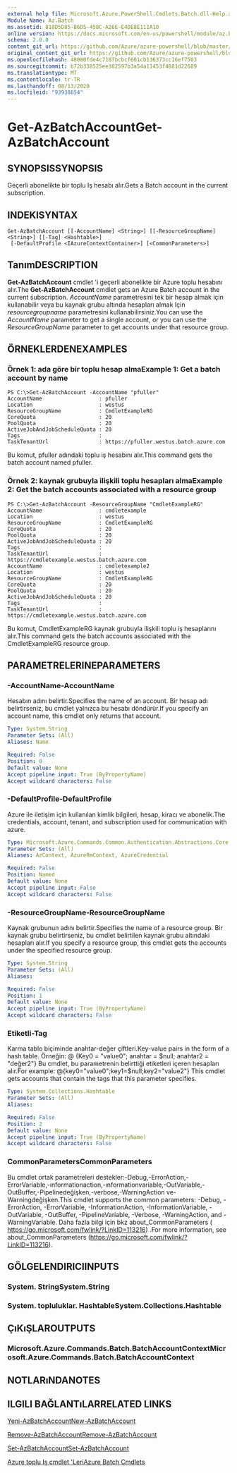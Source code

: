 ```yaml
---
external help file: Microsoft.Azure.PowerShell.Cmdlets.Batch.dll-Help.xml
Module Name: Az.Batch
ms.assetid: 818D5D85-B6D5-458C-A26E-E4DE8E111A10
online version: https://docs.microsoft.com/en-us/powershell/module/az.batch/get-azbatchaccount
schema: 2.0.0
content_git_url: https://github.com/Azure/azure-powershell/blob/master/src/Batch/Batch/help/Get-AzBatchAccount.md
original_content_git_url: https://github.com/Azure/azure-powershell/blob/master/src/Batch/Batch/help/Get-AzBatchAccount.md
ms.openlocfilehash: 48080fde4c7187bcbcf601cb136373cc16ef7503
ms.sourcegitcommit: b72b338525ee302597b3a54a11453f4881d22689
ms.translationtype: MT
ms.contentlocale: tr-TR
ms.lasthandoff: 08/13/2020
ms.locfileid: "93938654"
---
```

# <span data-ttu-id="cffcf-101">Get-AzBatchAccount</span><span class="sxs-lookup"><span data-stu-id="cffcf-101">Get-AzBatchAccount</span></span>

## <span data-ttu-id="cffcf-102">SYNOPSIS</span><span class="sxs-lookup"><span data-stu-id="cffcf-102">SYNOPSIS</span></span>
<span data-ttu-id="cffcf-103">Geçerli abonelikte bir toplu Iş hesabı alır.</span><span class="sxs-lookup"><span data-stu-id="cffcf-103">Gets a Batch account in the current subscription.</span></span>

## <span data-ttu-id="cffcf-104">INDEKI</span><span class="sxs-lookup"><span data-stu-id="cffcf-104">SYNTAX</span></span>

```
Get-AzBatchAccount [[-AccountName] <String>] [[-ResourceGroupName] <String>] [[-Tag] <Hashtable>]
 [-DefaultProfile <IAzureContextContainer>] [<CommonParameters>]
```

## <span data-ttu-id="cffcf-105">Tanım</span><span class="sxs-lookup"><span data-stu-id="cffcf-105">DESCRIPTION</span></span>
<span data-ttu-id="cffcf-106">**Get-AzBatchAccount** cmdlet 'i geçerli abonelikte bir Azure toplu hesabını alır.</span><span class="sxs-lookup"><span data-stu-id="cffcf-106">The **Get-AzBatchAccount** cmdlet gets an Azure Batch account in the current subscription.</span></span> <span data-ttu-id="cffcf-107">*AccountName* parametresini tek bir hesap almak için kullanabilir veya bu kaynak grubu altında hesapları almak Için *resourcegroupname* parametresini kullanabilirsiniz.</span><span class="sxs-lookup"><span data-stu-id="cffcf-107">You can use the *AccountName* parameter to get a single account, or you can use the *ResourceGroupName* parameter to get accounts under that resource group.</span></span>

## <span data-ttu-id="cffcf-108">ÖRNEKLERDEN</span><span class="sxs-lookup"><span data-stu-id="cffcf-108">EXAMPLES</span></span>

### <span data-ttu-id="cffcf-109">Örnek 1: ada göre bir toplu hesap alma</span><span class="sxs-lookup"><span data-stu-id="cffcf-109">Example 1: Get a batch account by name</span></span>
```
PS C:\>Get-AzBatchAccount -AccountName "pfuller"
AccountName                  : pfuller
Location                     : westus
ResourceGroupName            : CmdletExampleRG
CoreQuota                    : 20
PoolQuota                    : 20
ActiveJobAndJobScheduleQuota : 20
Tags                         :
TaskTenantUrl                : https://pfuller.westus.batch.azure.com
```

<span data-ttu-id="cffcf-110">Bu komut, pfuller adındaki toplu iş hesabını alır.</span><span class="sxs-lookup"><span data-stu-id="cffcf-110">This command gets the batch account named pfuller.</span></span>

### <span data-ttu-id="cffcf-111">Örnek 2: kaynak grubuyla ilişkili toplu hesapları alma</span><span class="sxs-lookup"><span data-stu-id="cffcf-111">Example 2: Get the batch accounts associated with a resource group</span></span>
```
PS C:\>Get-AzBatchAccount -ResourceGroupName "CmdletExampleRG"
AccountName                  : cmdletexample
Location                     : westus
ResourceGroupName            : CmdletExampleRG
CoreQuota                    : 20
PoolQuota                    : 20
ActiveJobAndJobScheduleQuota : 20
Tags                         :
TaskTenantUrl                : https://cmdletexample.westus.batch.azure.com
AccountName                  : cmdletexample2
Location                     : westus
ResourceGroupName            : CmdletExampleRG
CoreQuota                    : 20
PoolQuota                    : 20
ActiveJobAndJobScheduleQuota : 20
Tags                         :
TaskTenantUrl                : https://cmdletexample.westus.batch.azure.com
```

<span data-ttu-id="cffcf-112">Bu komut, CmdletExampleRG kaynak grubuyla ilişkili toplu iş hesaplarını alır.</span><span class="sxs-lookup"><span data-stu-id="cffcf-112">This command gets the batch accounts associated with the CmdletExampleRG resource group.</span></span>

## <span data-ttu-id="cffcf-113">PARAMETRELERINE</span><span class="sxs-lookup"><span data-stu-id="cffcf-113">PARAMETERS</span></span>

### <span data-ttu-id="cffcf-114">-AccountName</span><span class="sxs-lookup"><span data-stu-id="cffcf-114">-AccountName</span></span>
<span data-ttu-id="cffcf-115">Hesabın adını belirtir.</span><span class="sxs-lookup"><span data-stu-id="cffcf-115">Specifies the name of an account.</span></span>
<span data-ttu-id="cffcf-116">Bir hesap adı belirtirseniz, bu cmdlet yalnızca bu hesabı döndürür.</span><span class="sxs-lookup"><span data-stu-id="cffcf-116">If you specify an account name, this cmdlet only returns that account.</span></span>

```yaml
Type: System.String
Parameter Sets: (All)
Aliases: Name

Required: False
Position: 0
Default value: None
Accept pipeline input: True (ByPropertyName)
Accept wildcard characters: False
```

### <span data-ttu-id="cffcf-117">-DefaultProfile</span><span class="sxs-lookup"><span data-stu-id="cffcf-117">-DefaultProfile</span></span>
<span data-ttu-id="cffcf-118">Azure ile iletişim için kullanılan kimlik bilgileri, hesap, kiracı ve abonelik.</span><span class="sxs-lookup"><span data-stu-id="cffcf-118">The credentials, account, tenant, and subscription used for communication with azure.</span></span>

```yaml
Type: Microsoft.Azure.Commands.Common.Authentication.Abstractions.Core.IAzureContextContainer
Parameter Sets: (All)
Aliases: AzContext, AzureRmContext, AzureCredential

Required: False
Position: Named
Default value: None
Accept pipeline input: False
Accept wildcard characters: False
```

### <span data-ttu-id="cffcf-119">-ResourceGroupName</span><span class="sxs-lookup"><span data-stu-id="cffcf-119">-ResourceGroupName</span></span>
<span data-ttu-id="cffcf-120">Kaynak grubunun adını belirtir.</span><span class="sxs-lookup"><span data-stu-id="cffcf-120">Specifies the name of a resource group.</span></span>
<span data-ttu-id="cffcf-121">Bir kaynak grubu belirtirseniz, bu cmdlet belirtilen kaynak grubu altındaki hesapları alır.</span><span class="sxs-lookup"><span data-stu-id="cffcf-121">If you specify a resource group, this cmdlet gets the accounts under the specified resource group.</span></span>

```yaml
Type: System.String
Parameter Sets: (All)
Aliases:

Required: False
Position: 1
Default value: None
Accept pipeline input: True (ByPropertyName)
Accept wildcard characters: False
```

### <span data-ttu-id="cffcf-122">Etiketli</span><span class="sxs-lookup"><span data-stu-id="cffcf-122">-Tag</span></span>
<span data-ttu-id="cffcf-123">Karma tablo biçiminde anahtar-değer çiftleri.</span><span class="sxs-lookup"><span data-stu-id="cffcf-123">Key-value pairs in the form of a hash table.</span></span> <span data-ttu-id="cffcf-124">Örneğin: @ {Key0 = "value0"; anahtar = $null; anahtar2 = "değer2"} Bu cmdlet, bu parametrenin belirttiği etiketleri içeren hesapları alır.</span><span class="sxs-lookup"><span data-stu-id="cffcf-124">For example: @{key0="value0";key1=$null;key2="value2"} This cmdlet gets accounts that contain the tags that this parameter specifies.</span></span>

```yaml
Type: System.Collections.Hashtable
Parameter Sets: (All)
Aliases:

Required: False
Position: 2
Default value: None
Accept pipeline input: True (ByPropertyName)
Accept wildcard characters: False
```

### <span data-ttu-id="cffcf-125">CommonParameters</span><span class="sxs-lookup"><span data-stu-id="cffcf-125">CommonParameters</span></span>
<span data-ttu-id="cffcf-126">Bu cmdlet ortak parametreleri destekler:-Debug,-ErrorAction,-ErrorVariable,-ınformationaction,-ınformationvariable,-OutVariable,-OutBuffer,-Pipelinedeğişken,-verbose,-WarningAction ve-Warningdeğişken.</span><span class="sxs-lookup"><span data-stu-id="cffcf-126">This cmdlet supports the common parameters: -Debug, -ErrorAction, -ErrorVariable, -InformationAction, -InformationVariable, -OutVariable, -OutBuffer, -PipelineVariable, -Verbose, -WarningAction, and -WarningVariable.</span></span> <span data-ttu-id="cffcf-127">Daha fazla bilgi için bkz about_CommonParameters ( https://go.microsoft.com/fwlink/?LinkID=113216) .</span><span class="sxs-lookup"><span data-stu-id="cffcf-127">For more information, see about_CommonParameters (https://go.microsoft.com/fwlink/?LinkID=113216).</span></span>

## <span data-ttu-id="cffcf-128">GÖLGELENDIRICI</span><span class="sxs-lookup"><span data-stu-id="cffcf-128">INPUTS</span></span>

### <span data-ttu-id="cffcf-129">System. String</span><span class="sxs-lookup"><span data-stu-id="cffcf-129">System.String</span></span>

### <span data-ttu-id="cffcf-130">System. topluluklar. Hashtable</span><span class="sxs-lookup"><span data-stu-id="cffcf-130">System.Collections.Hashtable</span></span>

## <span data-ttu-id="cffcf-131">ÇıKıŞLAR</span><span class="sxs-lookup"><span data-stu-id="cffcf-131">OUTPUTS</span></span>

### <span data-ttu-id="cffcf-132">Microsoft.Azure.Commands.Batch.BatchAccountContext</span><span class="sxs-lookup"><span data-stu-id="cffcf-132">Microsoft.Azure.Commands.Batch.BatchAccountContext</span></span>

## <span data-ttu-id="cffcf-133">NOTLARıNDA</span><span class="sxs-lookup"><span data-stu-id="cffcf-133">NOTES</span></span>

## <span data-ttu-id="cffcf-134">ILGILI BAĞLANTıLAR</span><span class="sxs-lookup"><span data-stu-id="cffcf-134">RELATED LINKS</span></span>

[<span data-ttu-id="cffcf-135">Yeni-AzBatchAccount</span><span class="sxs-lookup"><span data-stu-id="cffcf-135">New-AzBatchAccount</span></span>](./New-AzBatchAccount.md)

[<span data-ttu-id="cffcf-136">Remove-AzBatchAccount</span><span class="sxs-lookup"><span data-stu-id="cffcf-136">Remove-AzBatchAccount</span></span>](./Remove-AzBatchAccount.md)

[<span data-ttu-id="cffcf-137">Set-AzBatchAccount</span><span class="sxs-lookup"><span data-stu-id="cffcf-137">Set-AzBatchAccount</span></span>](./Set-AzBatchAccount.md)

[<span data-ttu-id="cffcf-138">Azure toplu Iş cmdlet 'Leri</span><span class="sxs-lookup"><span data-stu-id="cffcf-138">Azure Batch Cmdlets</span></span>](/powershell/module/az.batch)
